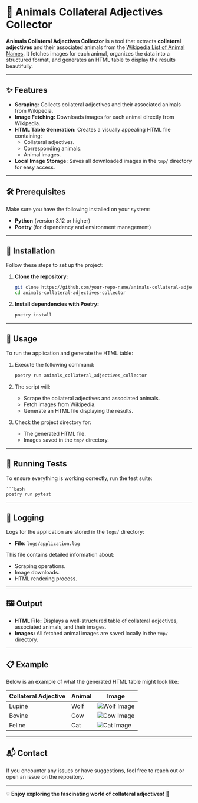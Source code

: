 # 🐾 Animals Collateral Adjectives Collector

**Animals Collateral Adjectives Collector** is a tool that extracts **collateral adjectives** and their associated animals from the [Wikipedia List of Animal Names](https://en.wikipedia.org/wiki/List_of_animal_names). It fetches images for each animal, organizes the data into a structured format, and generates an HTML table to display the results beautifully.

---

## ✨ Features

- **Scraping:** Collects collateral adjectives and their associated animals from Wikipedia.
- **Image Fetching:** Downloads images for each animal directly from Wikipedia.
- **HTML Table Generation:** Creates a visually appealing HTML file containing:
  - Collateral adjectives.
  - Corresponding animals.
  - Animal images.
- **Local Image Storage:** Saves all downloaded images in the `tmp/` directory for easy access.

---

## 🛠️ Prerequisites

Make sure you have the following installed on your system:

- **Python** (version 3.12 or higher)
- **Poetry** (for dependency and environment management)

---

## 🚀 Installation

Follow these steps to set up the project:

1. **Clone the repository:**

   ```bash
   git clone https://github.com/your-repo-name/animals-collateral-adjectives-collector.git
   cd animals-collateral-adjectives-collector
   
2. **Install dependencies with Poetry:**

    ```bash
    poetry install

---

## 📖 Usage

To run the application and generate the HTML table:

1. Execute the following command:

   ```bash
   poetry run animals_collateral_adjectives_collector

2. The script will:
   - Scrape the collateral adjectives and associated animals.
   - Fetch images from Wikipedia.
   - Generate an HTML file displaying the results.

3. Check the project directory for:
   - The generated HTML file.
   - Images saved in the `tmp/` directory.


---

## 🧪 Running Tests

To ensure everything is working correctly, run the test suite:

    ```bash
    poetry run pytest

---

## 📂 Logging

Logs for the application are stored in the `logs/` directory:

- **File:** `logs/application.log`

This file contains detailed information about:
- Scraping operations.
- Image downloads.
- HTML rendering process.

---

## 🖼️ Output

- **HTML File:** Displays a well-structured table of collateral adjectives, associated animals, and their images.
- **Images:** All fetched animal images are saved locally in the `tmp/` directory.

---

## 📋 Example

Below is an example of what the generated HTML table might look like:

| Collateral Adjective | Animal   | Image                  |
|-----------------------|----------|------------------------|
| Lupine               | Wolf     | ![Wolf Image](tmp/wolf.jpg) |
| Bovine               | Cow      | ![Cow Image](tmp/cow.jpg)  |
| Feline               | Cat      | ![Cat Image](tmp/cat.jpg)  |

---

## 📬 Contact

If you encounter any issues or have suggestions, feel free to reach out or open an issue on the repository.

---

💡 **Enjoy exploring the fascinating world of collateral adjectives!** 🌟

